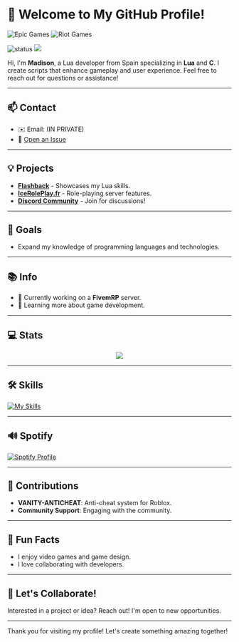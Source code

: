 # 👋 Welcome to My GitHub Profile!

![Epic Games](https://img.shields.io/badge/epicgames-%23313131.svg?style=for-the-badge&logo=epicgames&logoColor=white) ![Riot Games](https://img.shields.io/badge/riotgames-D32936.svg?style=for-the-badge&logo=riotgames&logoColor=white)

![status](https://img.shields.io/badge/status-up-brightgreen) ![](https://visitor-badge.glitch.me/badge?page_id=github.com/luvmad)

Hi, I'm **Madison**, a Lua developer from Spain specializing in **Lua** and **C**. I create scripts that enhance gameplay and user experience. Feel free to reach out for questions or assistance!

---

## 📫 Contact

- ✉️ Email: (IN PRIVATE)
- 💬 [Open an Issue](https://github.com/CassouBrxn/just-readme/issues/me)

---

## 💡 Projects

- [**Flashback**](https://x.com/flashbackfr) - Showcases my Lua skills.
- [**IceRolePlay.fr**](https://iceroleplay.fr/) - Role-playing server features.
- [**Discord Community**](https://discord.gg/iceDev) - Join for discussions!

---

## 🎯 Goals

- Expand my knowledge of programming languages and technologies.

---

## 📚 Info

- 🔭 Currently working on a **FivemRP** server.
- 🌱 Learning more about game development.

---

## 💻 Stats

<p align="center">
<a href="https://github.com/anuraghazra/github-readme-stats"> 
    <img src="https://github-readme-stats.vercel.app/api?username=luvmad&&show_icons=true&theme=radical"/>
</a>
</p>

---

## 🛠️ Skills

[![My Skills](https://skillicons.dev/icons?i=lua,html,css,c)](https://skillicons.dev)

---

## 🔊 Spotify

[![Spotify Profile](https://spotify-github-profile.kittinanx.com/api/view?uid=31asu4rfbgoj5fvm7r2mxtepbng4&cover_image=true&theme=novatorem&show_offline=false&background_color=121212&interchange=false&bar_color=7e14ff&bar_color_cover=true)](https://github.com/kittinan/spotify-github-profile)

---

## 🌟 Contributions

- **VANITY-ANTICHEAT**: Anti-cheat system for Roblox.
- **Community Support**: Engaging with the community.

---

## 🎉 Fun Facts

- I enjoy video games and game design.
- I love collaborating with developers.

---

## 🤝 Let's Collaborate!

Interested in a project or idea? Reach out! I'm open to new opportunities.

---

Thank you for visiting my profile! Let's create something amazing together!
